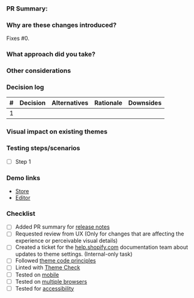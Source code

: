 ### PR Summary:

<!-- Please include a short description (using non-technical terms, 1-2 sentences) about the changes you are introducing, what problem is being fixed and/or describe the benefit to merchants. This content will be used in our release notes for Dawn on [themes.shopify.com](https://themes.shopify.com/themes/dawn/styles/default#ReleaseNotes). -->


### Why are these changes introduced?

Fixes #0.

### What approach did you take?

### Other considerations

### Decision log

| # | Decision | Alternatives | Rationale | Downsides |
|---|---|---|---|---|
| 1 |   |   |   |   |


### Visual impact on existing themes
<!-- How will this visually affect merchants who upgrade to a new theme version with this change? -->


### Testing steps/scenarios
<!-- List all the testing tasks that applies to your fix to help peers review your work. -->
- [ ] Step 1

### Demo links
<!-- Please include a link to a demo store that includes preconfigured sections and settings to allow reviewers to easily test the features you are working on. -->

- [Store](url)
- [Editor](url)

### Checklist
- [ ] Added PR summary for [release notes](https://themes.shopify.com/themes/dawn/styles/default#ReleaseNotes)
- [ ] Requested review from UX (Only for changes that are affecting the experience or perceivable visual details)
- [ ] Created a ticket for the [help.shopify.com](https://help.shopify.com) documentation team about updates to theme settings. (Internal-only task)
- [ ] Followed [theme code principles](https://github.com/Shopify/dawn/blob/main/.github/CONTRIBUTING.md#theme-code-principles)
- [ ] Linted with [Theme Check](https://github.com/Shopify/theme-check)
- [ ] Tested on [mobile](https://shopify.dev/themes/store/requirements#mobile-browser-requirements)
- [ ] Tested on [multiple browsers](https://shopify.dev/themes/store/requirements#desktop-browser-requirements)
- [ ] Tested for [accessibility](https://shopify.dev/themes/best-practices/accessibility)
